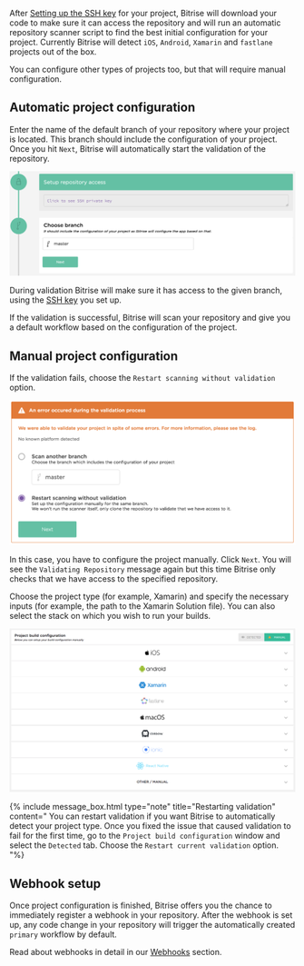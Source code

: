 After [Setting up the SSH key](/adding-a-new-app/setting-up-ssh-keys) for
your project, Bitrise will download your code to make sure it can access the repository
and will run an automatic repository scanner script to find the best initial configuration for your project.
Currently Bitrise will detect `iOS`, `Android`, `Xamarin` and `fastlane` projects out of the box.

You can configure other types of projects too, but that will require manual
configuration.

## Automatic project configuration

Enter the name of the default branch of your repository where your project is located. This branch should include the configuration of your project. Once you hit `Next`, Bitrise will automatically start the validation of the repository.

![Choosing branch](/img/adding-a-new-app/choose-branch.png)

During validation Bitrise will make sure it has access to the given branch,
using the [SSH key](/adding-a-new-app/setting-up-ssh-keys) you set up.

If the validation is successful, Bitrise will scan your repository and give you a default workflow based on the configuration of the project.

## Manual project configuration

If the validation fails, choose the `Restart scanning without validation` option.

![Validation failed](/img/adding-a-new-app/validation-failed.png)

In this case, you have to configure the project manually. Click `Next`. You will see the `Validating Repository` message again but this time Bitrise only checks that we have access to the specified repository.

Choose the project type (for example, Xamarin) and specify the necessary inputs (for example, the path to the Xamarin Solution file). You can also select the stack on which you wish to run your builds.

![Choose project type](/img/adding-a-new-app/select-project-type.png)

{% include message_box.html type="note" title="Restarting validation" content="
You can restart validation if you want Bitrise to automatically detect your project type. Once you fixed the issue that caused validation to fail for the first time, go to the `Project build configuration` window and select the `Detected` tab. Choose the `Restart current validation` option. "%}

## Webhook setup

Once project configuration is finished, Bitrise offers you the chance to immediately register a webhook in your repository. After the webhook is set up, any code change in your repository will trigger the automatically created `primary` workflow by default.

Read about webhooks in detail in our [Webhooks](/webhooks) section.
